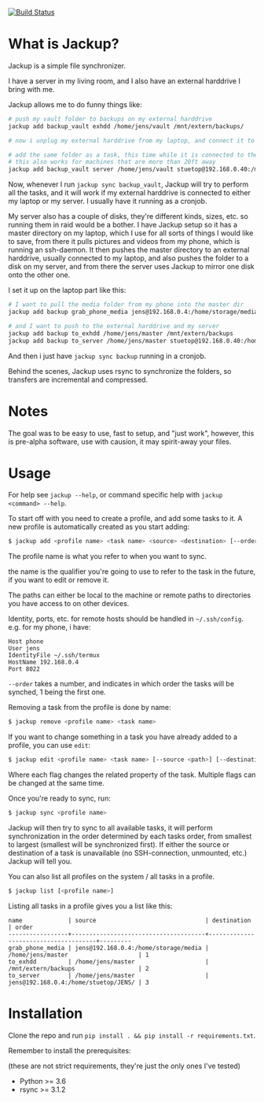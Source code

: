 [![Build Status](https://travis-ci.org/jensecj/jackup.svg?branch=master)](https://travis-ci.org/jensecj/jackup)

# What is Jackup?
Jackup is a simple file synchronizer.

I have a server in my living room, and I also have
an external harddrive I bring with me.

Jackup allows me to do funny things like:
```bash
# push my vault folder to backups on my external harddrive
jackup add backup_vault exhdd /home/jens/vault /mnt/extern/backups/

# now i unplug my external harddrive from my laptop, and connect it to the server in my living room

# add the same folder as a task, this time while it is connected to the server
# this also works for machines that are more than 20ft away
jackup add backup_vault server /home/jens/vault stuetop@192.168.0.40:/media/extern/backups/
```

Now, whenever I run `jackup sync backup_vault`, Jackup will try to perform
all the tasks, and it will work if my external harddrive is connected to
either my laptop or my server. I usually have it running as a cronjob.

My server also has a couple of disks, they're different kinds, sizes, etc. so
running them in raid would be a bother.
I have Jackup setup so it has a master directory on my laptop, which I use for
all sorts of things I would like to save, from there it pulls pictures and
videos from my phone, which is running an ssh-daemon.
It then pushes the master directory to an external harddrive, usually connected
to my laptop, and also pushes the folder to a disk on my server, and from there
the server uses Jackup to mirror one disk onto the other one.

I set it up on the laptop part like this:
```bash
# I want to pull the media folder from my phone into the master dir
jackup add backup grab_phone_media jens@192.168.0.4:/home/storage/media /home/jens/master/phone

# and I want to push to the external harddrive and my server
jackup add backup to_exhdd /home/jens/master /mnt/extern/backups
jackup add backup to_server /home/jens/master stuetop@192.168.0.40:/home/stuetop/JENS/backups
```

And then i just have `jackup sync backup` running in a cronjob.

Behind the scenes, Jackup uses rsync to synchronize the folders, so transfers
are incremental and compressed.

# Notes
The goal was to be easy to use, fast to setup, and "just work", however, this is
pre-alpha software, use with causion, it may spirit-away your files.

# Usage
For help see `jackup --help`, or command specific help with `jackup <command> --help`.

To start off with you need to create a profile, and add some tasks to it.
A new profile is automatically created as you start adding:
```bash
$ jackup add <profile name> <task name> <source> <destination> [--order N]
```
The profile name is what you refer to when you want to sync.

the name is the qualifier you're going to use to refer to the task in the
future, if you want to edit or remove it.

The paths can either be local to the machine or remote paths to directories you
have access to on other devices.

Identity, ports, etc. for remote hosts should be handled in `~/.ssh/config`.
e.g. for my phone, i have:
```
Host phone
User jens
IdentityFile ~/.ssh/termux
HostName 192.168.0.4
Port 8022
```

`--order` takes a number, and indicates in which order the tasks will be
synched, 1 being the first one.

Removing a task from the profile is done by name:
```bash
$ jackup remove <profile name> <task name>
```

If you want to change something in a task you have already added to a profile,
you can use `edit`:
```bash
$ jackup edit <profile name> <task name> [--source <path>] [--destination <path>] [--order <number>]
```
Where each flag changes the related property of the task. Multiple flags can be
changed at the same time.

Once you're ready to sync, run:
```bash
$ jackup sync <profile name>
```
Jackup will then try to sync to all available tasks, it will perform
synchronization in the order determined by each tasks order, from smallest
to largest (smallest will be synchronized first).
If either the source or destination of a task is unavailable
(no SSH-connection, unmounted, etc.) Jackup will tell you.

You can also list all profiles on the system / all tasks in a profile.
```bash
$ jackup list [<profile name>]
```

Listing all tasks in a profile gives you a list like this:
```
name             | source                               | destination                          | order
-----------------+--------------------------------------+--------------------------------------+---------
grab_phone_media | jens@192.168.0.4:/home/storage/media | /home/jens/master                    | 1
to_exhdd         | /home/jens/master                    | /mnt/extern/backups                  | 2
to_server        | /home/jens/master                    | jens@192.168.0.4:/home/stuetop/JENS/ | 3

```

# Installation

Clone the repo and run `pip install . && pip install -r requirements.txt`.

Remember to install the prerequisites:

(these are not strict requirements, they're just the only ones I've tested)
* Python >= 3.6
* rsync >= 3.1.2
